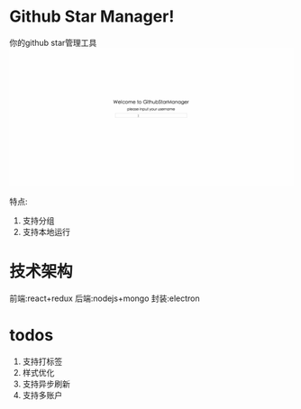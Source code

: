 # Github Star Manager!
你的github star管理工具
![demo](./demo.gif)

特点:
1. 支持分组
2. 支持本地运行

# 技术架构
前端:react+redux
后端:nodejs+mongo
封装:electron

# todos

1. 支持打标签
2. 样式优化
3. 支持异步刷新
4. 支持多账户